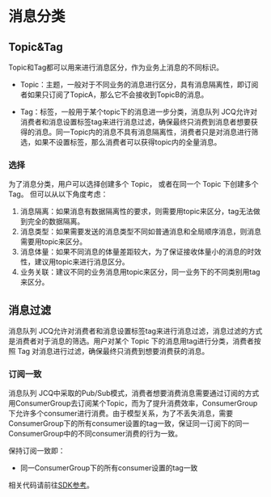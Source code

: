 # 消息分类
## Topic&Tag

Topic和Tag都可以用来进行消息区分，作为业务上消息的不同标识。

- Topic：主题，一般对于不同业务的消息进行区分，具有消息隔离性，即订阅者如果只订阅了TopicA，那么它不会接收到TopicB的消息。

- Tag：标签，一般用于某个topic下的消息进一步分类，消息队列 JCQ允许对消费者和消息设置标签tag来进行消息过滤，确保最终只消费到消息者想要获得的消息。同一Topic内的消息不具有消息隔离性，消费者只是对消息进行筛选，如果不设置标签，那么消费者可以获得topic内的全量消息。

### 选择

为了消息分类，用户可以选择创建多个 Topic， 或者在同一个 Topic 下创建多个 Tag。 但可以从以下角度考虑：

1. 消息隔离：如果消息有数据隔离性的要求，则需要用topic来区分，tag无法做到完全的数据隔离。
2. 消息类型：如果需要发送的消息类型不同如普通消息和全局顺序消息，则消息需要用topic来区分。
3. 消息体量：如果不同消息的体量差距较大，为了保证接收体量小的消息的时效性，建议用topic来进行消息区分。
4. 业务关联：建议不同的业务消息用topic来区分，同一业务下的不同类别用tag来区分。



## 消息过滤

消息队列 JCQ允许对消费者和消息设置标签tag来进行消息过滤，消息过滤的方式是消费者对于消息的筛选。用户对某个 Topic 下的消息用tag进行分类，消费者按照 Tag 对消息进行过滤，确保最终只消费到想要消费获的消息。

### 订阅一致

消息队列 JCQ中采取的Pub/Sub模式，消费者想要消费消息需要通过订阅的方式用ConsumerGroup去订阅某个Topic，而为了提升消费效率，ConsumerGroup下允许多个consumer进行消费。由于模型关系，为了不丢失消息，需要ConsumerGroup下的所有consumer设置的tag一致，保证同一订阅下的同一ConsumerGroup中的不同consumer消费的行为一致。

保持订阅一致即：
- 同一ConsumerGroup下的所有consumer设置的tag一致

相关代码请前往[SDK参考](https://docs.jdcloud.com/cn/message-queue/produce-standard-message)。

